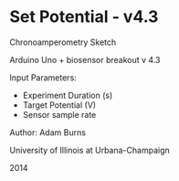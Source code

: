  Set Potential - v4.3
=============

Chronoamperometry Sketch

Arduino Uno + biosensor breakout v 4.3

Input Parameters:
- Experiment Duration (s)
- Target Potential (V)
- Sensor sample rate

Author: Adam Burns

University of Illinois at Urbana-Champaign

2014
